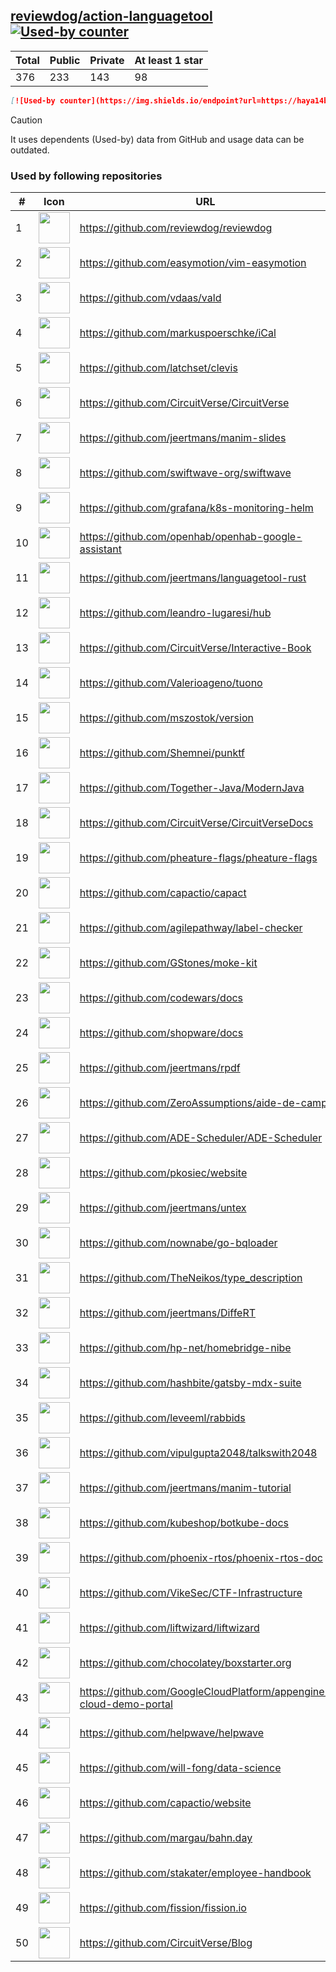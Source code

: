 





## [reviewdog/action-languagetool](https://github.com/reviewdog/action-languagetool) [![Used-by counter](https://img.shields.io/endpoint?url=https://haya14busa.github.io/github-used-by/data/reviewdog/action-languagetool/shieldsio.json)](https://github.com/haya14busa/github-used-by/tree/main/repo/reviewdog/action-languagetool)

| Total | Public | Private | At least 1 star
| ----- | ------ | ------- | ---------------
| 376 | 233 | 143 | 98 |

```md
[![Used-by counter](https://img.shields.io/endpoint?url=https://haya14busa.github.io/github-used-by/data/reviewdog/action-languagetool/shieldsio.json)](https://github.com/haya14busa/github-used-by/tree/main/repo/reviewdog/action-languagetool)
```

> [!CAUTION]
> It uses dependents (Used-by) data from GitHub and usage data can be outdated.

### Used by following repositories

| # | Icon | URL | Stars |
| -- | -- | -- | -- | 
|1|<img src="https://github.com/reviewdog.png" width=50 height=50>|https://github.com/reviewdog/reviewdog|7990|
|2|<img src="https://github.com/easymotion.png" width=50 height=50>|https://github.com/easymotion/vim-easymotion|7514|
|3|<img src="https://github.com/vdaas.png" width=50 height=50>|https://github.com/vdaas/vald|1539|
|4|<img src="https://github.com/markuspoerschke.png" width=50 height=50>|https://github.com/markuspoerschke/iCal|1129|
|5|<img src="https://github.com/latchset.png" width=50 height=50>|https://github.com/latchset/clevis|937|
|6|<img src="https://github.com/CircuitVerse.png" width=50 height=50>|https://github.com/CircuitVerse/CircuitVerse|882|
|7|<img src="https://github.com/jeertmans.png" width=50 height=50>|https://github.com/jeertmans/manim-slides|488|
|8|<img src="https://github.com/swiftwave-org.png" width=50 height=50>|https://github.com/swiftwave-org/swiftwave|468|
|9|<img src="https://github.com/grafana.png" width=50 height=50>|https://github.com/grafana/k8s-monitoring-helm|225|
|10|<img src="https://github.com/openhab.png" width=50 height=50>|https://github.com/openhab/openhab-google-assistant|173|
|11|<img src="https://github.com/jeertmans.png" width=50 height=50>|https://github.com/jeertmans/languagetool-rust|159|
|12|<img src="https://github.com/leandro-lugaresi.png" width=50 height=50>|https://github.com/leandro-lugaresi/hub|147|
|13|<img src="https://github.com/CircuitVerse.png" width=50 height=50>|https://github.com/CircuitVerse/Interactive-Book|137|
|14|<img src="https://github.com/Valerioageno.png" width=50 height=50>|https://github.com/Valerioageno/tuono|130|
|15|<img src="https://github.com/mszostok.png" width=50 height=50>|https://github.com/mszostok/version|101|
|16|<img src="https://github.com/Shemnei.png" width=50 height=50>|https://github.com/Shemnei/punktf|89|
|17|<img src="https://github.com/Together-Java.png" width=50 height=50>|https://github.com/Together-Java/ModernJava|89|
|18|<img src="https://github.com/CircuitVerse.png" width=50 height=50>|https://github.com/CircuitVerse/CircuitVerseDocs|87|
|19|<img src="https://github.com/pheature-flags.png" width=50 height=50>|https://github.com/pheature-flags/pheature-flags|81|
|20|<img src="https://github.com/capactio.png" width=50 height=50>|https://github.com/capactio/capact|79|
|21|<img src="https://github.com/agilepathway.png" width=50 height=50>|https://github.com/agilepathway/label-checker|76|
|22|<img src="https://github.com/GStones.png" width=50 height=50>|https://github.com/GStones/moke-kit|70|
|23|<img src="https://github.com/codewars.png" width=50 height=50>|https://github.com/codewars/docs|57|
|24|<img src="https://github.com/shopware.png" width=50 height=50>|https://github.com/shopware/docs|51|
|25|<img src="https://github.com/jeertmans.png" width=50 height=50>|https://github.com/jeertmans/rpdf|34|
|26|<img src="https://github.com/ZeroAssumptions.png" width=50 height=50>|https://github.com/ZeroAssumptions/aide-de-camp|30|
|27|<img src="https://github.com/ADE-Scheduler.png" width=50 height=50>|https://github.com/ADE-Scheduler/ADE-Scheduler|28|
|28|<img src="https://github.com/pkosiec.png" width=50 height=50>|https://github.com/pkosiec/website|28|
|29|<img src="https://github.com/jeertmans.png" width=50 height=50>|https://github.com/jeertmans/untex|27|
|30|<img src="https://github.com/nownabe.png" width=50 height=50>|https://github.com/nownabe/go-bqloader|21|
|31|<img src="https://github.com/TheNeikos.png" width=50 height=50>|https://github.com/TheNeikos/type_description|19|
|32|<img src="https://github.com/jeertmans.png" width=50 height=50>|https://github.com/jeertmans/DiffeRT|18|
|33|<img src="https://github.com/hp-net.png" width=50 height=50>|https://github.com/hp-net/homebridge-nibe|16|
|34|<img src="https://github.com/hashbite.png" width=50 height=50>|https://github.com/hashbite/gatsby-mdx-suite|14|
|35|<img src="https://github.com/leveeml.png" width=50 height=50>|https://github.com/leveeml/rabbids|14|
|36|<img src="https://github.com/vipulgupta2048.png" width=50 height=50>|https://github.com/vipulgupta2048/talkswith2048|12|
|37|<img src="https://github.com/jeertmans.png" width=50 height=50>|https://github.com/jeertmans/manim-tutorial|9|
|38|<img src="https://github.com/kubeshop.png" width=50 height=50>|https://github.com/kubeshop/botkube-docs|8|
|39|<img src="https://github.com/phoenix-rtos.png" width=50 height=50>|https://github.com/phoenix-rtos/phoenix-rtos-doc|8|
|40|<img src="https://github.com/VikeSec.png" width=50 height=50>|https://github.com/VikeSec/CTF-Infrastructure|8|
|41|<img src="https://github.com/liftwizard.png" width=50 height=50>|https://github.com/liftwizard/liftwizard|7|
|42|<img src="https://github.com/chocolatey.png" width=50 height=50>|https://github.com/chocolatey/boxstarter.org|7|
|43|<img src="https://github.com/GoogleCloudPlatform.png" width=50 height=50>|https://github.com/GoogleCloudPlatform/appengine-cloud-demo-portal|7|
|44|<img src="https://github.com/helpwave.png" width=50 height=50>|https://github.com/helpwave/helpwave|6|
|45|<img src="https://github.com/will-fong.png" width=50 height=50>|https://github.com/will-fong/data-science|6|
|46|<img src="https://github.com/capactio.png" width=50 height=50>|https://github.com/capactio/website|6|
|47|<img src="https://github.com/margau.png" width=50 height=50>|https://github.com/margau/bahn.day|5|
|48|<img src="https://github.com/stakater.png" width=50 height=50>|https://github.com/stakater/employee-handbook|5|
|49|<img src="https://github.com/fission.png" width=50 height=50>|https://github.com/fission/fission.io|5|
|50|<img src="https://github.com/CircuitVerse.png" width=50 height=50>|https://github.com/CircuitVerse/Blog|5|
